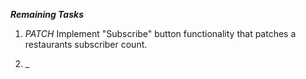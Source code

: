 **_Remaining Tasks_**

1. _PATCH_ Implement "Subscribe" button functionality that patches a restaurants subscriber count.

2. \_
